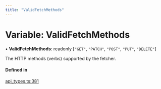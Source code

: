 ```yaml
---
title: "ValidFetchMethods"
---
```

# Variable: ValidFetchMethods

• **ValidFetchMethods**: readonly [``"GET"``, ``"PATCH"``, ``"POST"``, ``"PUT"``, ``"DELETE"``]

The HTTP methods (verbs) supported by the fetcher.

#### Defined in

[api_types.ts:381](https://github.com/coda/packs-sdk/blob/main/api_types.ts#L381)

